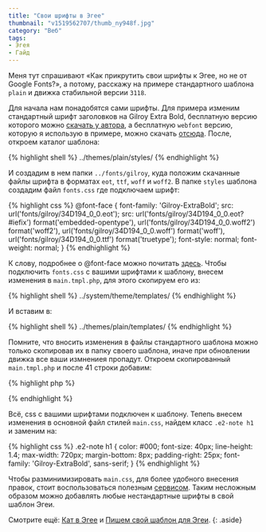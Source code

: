 ```yaml
---
title: "Свои шрифты в Эгее"
thumbnail: "v1519562707/thumb_ny948f.jpg"
category: "Веб"
tags:
- Эгея
- Гайд
---
```


Меня тут спрашивают «Как прикрутить свои шрифты к Эгее, но не от Google Fonts?», а потому, расскажу на примере стандартного шаблона `plain` и движка стабильной версии `3118`.

<!-- more -->

Для начала нам понадобятся сами шрифты. Для примера изменим стандартный шрифт заголовков на Gilroy Extra Bold, бесплатную версию которого можно [скачать у автора][1], а бесплатную `webfont` версию, которую я использую в примере, можно скачать [отсюда][2]. После, откроем каталог шаблона:

{% highlight shell %}
../themes/plain/styles/
{% endhighlight %}

И создадим в нем папки `../fonts/gilroy`, куда положим скачанные файлы шрифта в форматах `eot`, `ttf`, `woff` и `woff2`. В папке `styles` шаблона создадим файл `fonts.css` где подключаем шрифт:

{% highlight css %}
@font-face {
    font-family: 'Gilroy-ExtraBold';
    src: url('fonts/gilroy/34D194_0_0.eot');
    src: url('fonts/gilroy/34D194_0_0.eot?#iefix') format('embedded-opentype'),
         url('fonts/gilroy/34D194_0_0.woff2') format('woff2'),
         url('fonts/gilroy/34D194_0_0.woff') format('woff'),
         url('fonts/gilroy/34D194_0_0.ttf') format('truetype');
    font-style: normal;
    font-weight: normal;
}
{% endhighlight %}

К слову, подробнее о @font-face можно почитать [здесь][3]. Чтобы подключить `fonts.css` с вашими шрифтами к шаблону, внесем изменения в `main.tmpl.php`, для этого скопируем его из:

{% highlight shell %}
../system/theme/templates/
{% endhighlight %}

И вставим в:

{% highlight shell %}
../themes/plain/templates/
{% endhighlight %}

Помните, что вносить изменения в файлы стандартного шаблона можно только скопировав их в папку своего шаблона, иначе при обновлении движка все ваши измнениея пропадут. Откроем скопированный `main.tmpl.php` и после 41 строки добавим:

{% highlight php %}
<?php _CSS ('fonts') ?>
{% endhighlight %}

Всё, css с вашими шрифтами подключен к шаблону. Тепепь внесем изменения в основной файл стилей `main.css`, найдем класс `.e2-note h1` и заменим на:

{% highlight css %}
.e2-note h1 {
    color: #000;
    font-size: 40px;
    line-height: 1.4;
    max-width: 720px;
    margin-bottom: 8px;
    padding-right: 25px;
    font-family: 'Gilroy-ExtraBold', sans-serif;
}
{% endhighlight %}

Чтобы разминимизировать `main.css`, для более удобного внесения правок, стоит воспользоваться полезным [сервисом][4]. Таким несложным образом можно добавлять любые нестандартные шрифты в свой шаблон Эгеи.

Смотрите ещё: [Кат в Эгее][5] и [Пишем свой шаблон для Эгеи][6].
{: .aside}

[1]:	https://www.tinkov.info/gilroy.html
[2]:	https://www.myfonts.com/fonts/radomir-tinkov/gilroy/extra-bold/
[3]:	http://htmlbook.ru/css/font-face
[4]:	http://unminify.com/
[5]:	/blog/kat-v-egee
[6]:	/blog/pishem-svoy-shablon-dlya-egei/